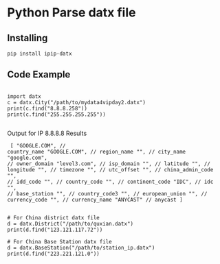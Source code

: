 # Python Parse datx file 

## Installing
<pre>
<code>pip install ipip-datx</code>
</pre>
## Code Example
  <pre><code>
import datx
c = datx.City("/path/to/mydata4vipday2.datx")
print(c.find("8.8.8.258"))
print(c.find("255.255.255.255"))
  </pre></code>
Output for IP 8.8.8.8 Results
    <pre><code>
        [
            "GOOGLE.COM", // country_name
            "GOOGLE.COM", // region_name
            "",             // city_name
            "google.com", // owner_domain
            "level3.com", // isp_domain
            "", // latitude
            "", // longitude
            "", // timezone
            "", // utc_offset
            "", // china_admin_code
            "", // idd_code
            "", // country_code
            "", // continent_code
            "IDC", // idc
            "", // base_station
            "", // country_code3
            "", // european_union
            "", // currency_code
            "", // currency_name
            "ANYCAST" // anycast
        ]
  </code>  </pre>

<pre><code>
# For China district datx file
d = datx.District("/path/to/quxian.datx")
print(d.find("123.121.117.72"))

# For China Base Station datx file
d = datx.BaseStation("/path/to/station_ip.datx")
print(d.find("223.221.121.0"))
</code></pre>
